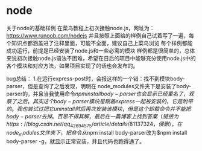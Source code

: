 # node
 关于node的基础样例
在菜鸟教程上初次接触node.js，网址为：https://www.runoob.com/nodejs
并且按照上面给的样例自己试着写了一遍，每个知识点都涵盖进了注释里面，可能不全面，建议自己上菜鸟浏览
每个样例都能成功运行，前提是已经安装了node.js和一些必需的模块
样例都是很简单的，总体来说初次接触node.js语法不困难，希望在日后的项目中能够充分使用node.js中的各个模块和对应方法，如果项目实现了的话也会发布的。

bug总结：
1.在运行express-post时，会报这样的一个错：找不到模块body-parser，但是查询了之后发现，明明在 node_modules文件夹下是安装了body-parser的，并且当我使用命令$npm install body-parser也会显示已经重名了，观察了之后，其实这个body-parser模块是跟着express一起被安装的，它是附带的。我也尝试过把它uninstall然后再次安装该模块，但是这个卸载命令并不能把body-parser去掉。百思不得其解，最后在一篇博客上找到答案（链接为https://blog.csdn.net/qq_42694575/article/details/81137324，侵删），在node_modules文件夹下，把命令从$npm install body-parser改为$npm install body-parser -g，就显示正常安装，并且代码也跑得通了。
